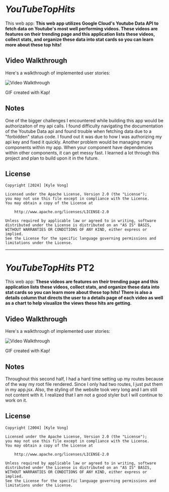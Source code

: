 # *YouTubeTopHits*

This web app: **This web app utilizes Google Cloud's Youtube Data API to fetch data on Youtube's most well performing videos. These videos are features on their trending page and this application lists these videos, collect stats, and organize these data into stat cards so you can learn more about these top hits!**

## Video Walkthrough

Here's a walkthrough of implemented user stories:

<img src='https://i.imgur.com/EfILD89.gif' title='Video Walkthrough' width='' alt='Video Walkthrough' />

<!-- Replace this with whatever GIF tool you used! -->
GIF created with Kap! 
<!-- Recommended tools:
[Kap](https://getkap.co/) for macOS
[ScreenToGif](https://www.screentogif.com/) for Windows
[peek](https://github.com/phw/peek) for Linux. -->

## Notes

One of the bigger challenges I encountered while building this app would be authorizaiton of my api calls. I found difficulty navigating the documentation of the Youtube Data api and found trouble when fetching data due to a "forbidden" status code. I found out it was due to how I was authorizing my api key and fixed it quickly. Another problem would be managing many components within my app. When your component have dependencies within other components, it can get messy fast. I learned a lot through this project and plan to build upon it in the future. 

## License

    Copyright [2024] [Kyle Vong]

    Licensed under the Apache License, Version 2.0 (the "License");
    you may not use this file except in compliance with the License.
    You may obtain a copy of the License at

        http://www.apache.org/licenses/LICENSE-2.0

    Unless required by applicable law or agreed to in writing, software
    distributed under the License is distributed on an "AS IS" BASIS,
    WITHOUT WARRANTIES OR CONDITIONS OF ANY KIND, either express or implied.
    See the License for the specific language governing permissions and
    limitations under the License.

____________________________________________________________________________________________________________________________________________________________________________


# *YouTubeTopHits* PT2


This web app: **These videos are features on their trending page and this application lists these videos, collect stats, and organize these data into stat cards so you can learn more about these top hits! There is also a details column that directs the user to a details page of each video as well as a chart to help visualize the views these hits are getting.**

## Video Walkthrough

Here's a walkthrough of implemented user stories:

<img src='https://i.imgur.com/K5lvYOz.gif' title='Video Walkthrough' width='' alt='Video Walkthrough' />

<!-- Replace this with whatever GIF tool you used! -->
GIF created with Kap!  
<!-- Recommended tools:
[Kap](https://getkap.co/) for macOS
[ScreenToGif](https://www.screentogif.com/) for Windows
[peek](https://github.com/phw/peek) for Linux. -->

## Notes

Throughout this second half, I had a hard time setting up my routes because of the way my root file rendered. Since I only had two routes, I just put them in my app.jsx. Also, the styling of the website took very long and I am still not content with it. I realized that I am not a good styler but I will continue to work on it. 

## License

    Copyright [2004] [Kyle Vong]

    Licensed under the Apache License, Version 2.0 (the "License");
    you may not use this file except in compliance with the License.
    You may obtain a copy of the License at

        http://www.apache.org/licenses/LICENSE-2.0

    Unless required by applicable law or agreed to in writing, software
    distributed under the License is distributed on an "AS IS" BASIS,
    WITHOUT WARRANTIES OR CONDITIONS OF ANY KIND, either express or implied.
    See the License for the specific language governing permissions and
    limitations under the License.
